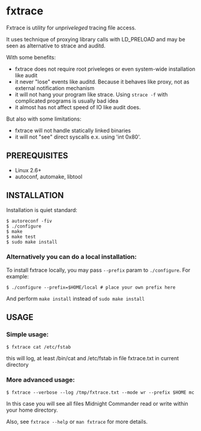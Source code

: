 # fxtrace

Fxtrace is utility for *unpriveleged* tracing file access.

It uses technique of proxying library calls with LD_PRELOAD and may be seen as alternative to strace and auditd.

With some benefits:
- fxtrace does not require root priveleges or even system-wide installation like audit
- it never "lose" events like auditd. Because it behaves like proxy, not as external notification mechanism
- it will not hang your program like strace. Using `strace -f` with complicated programs is usually bad idea
- it almost has not affect speed of IO like audit does.

But also with some limitations:
- fxtrace will not handle statically linked binaries
- it will not "see" direct syscalls e.x. using 'int 0x80'.


## PREREQUISITES

- Linux 2.6+
- autoconf, automake, libtool 


## INSTALLATION

Installation is quiet standard:
```
$ autoreconf -fiv
$ ./configure
$ make
$ make test
$ sudo make install
```

### Alternatively you can do a local installation:

To install fxtrace locally, you may pass `--prefix` param to `./configure`. For example:
```
$ ./configure --prefix=$HOME/local # place your own prefix here
```
And perform `make install` instead of `sudo make install`

## USAGE

### Simple usage:
`$ fxtrace cat /etc/fstab`

this will log, at least /bin/cat and /etc/fstab in file fxtrace.txt in current directory
  

### More advanced usage:
`$ fxtrace --verbose --log /tmp/fxtrace.txt --mode wr --prefix $HOME mc`

In this case you will see all files Midnight Commander read or write within your home directory.

Also, see `fxtrace --help` or `man fxtrace` for more details.

